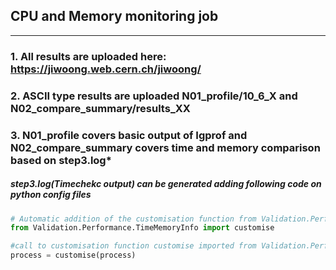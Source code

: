 ## CPU and Memory monitoring job  
---
### 1. All results are uploaded here: https://jiwoong.web.cern.ch/jiwoong/  
### 2. ASCII type results are uploaded N01_profile/10_6_X and N02_compare_summary/results_XX  
### 3. N01_profile covers basic output of Igprof and N02_compare_summary covers time and memory comparison based on step3.log*  
##### step3.log(Timechekc output) can be generated adding following code on python config files  

```python
# Automatic addition of the customisation function from Validation.Performance.TimeMemoryInfo
from Validation.Performance.TimeMemoryInfo import customise

#call to customisation function customise imported from Validation.Performance.TimeMemoryInfo
process = customise(process)
```  

